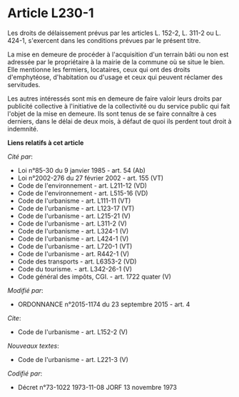 # Article L230-1

Les droits de délaissement prévus par les articles L. 152-2, L. 311-2 ou L. 424-1, s'exercent dans les conditions prévues par
le présent titre. 

La mise en demeure de procéder à l'acquisition d'un terrain bâti ou non est adressée par le propriétaire à la mairie de la
commune où se situe le bien. Elle mentionne les fermiers, locataires, ceux qui ont des droits d'emphytéose, d'habitation ou
d'usage et ceux qui peuvent réclamer des servitudes. 

Les autres intéressés sont mis en demeure de faire valoir leurs droits par publicité collective à l'initiative de la
collectivité ou du service public qui fait l'objet de la mise en demeure. Ils sont tenus de se faire connaître à ces
derniers, dans le délai de deux mois, à défaut de quoi ils perdent tout droit à indemnité.

**Liens relatifs à cet article**

_Cité par_:

  - Loi n°85-30 du 9 janvier 1985 - art. 54 (Ab)
  - Loi n°2002-276 du 27 février 2002 - art. 155 (VT)
  - Code de l'environnement - art. L211-12 (VD)
  - Code de l'environnement - art. L515-16 (VD)
  - Code de l'urbanisme - art. L111-11 (VT)
  - Code de l'urbanisme - art. L123-17 (VT)
  - Code de l'urbanisme - art. L215-21 (V)
  - Code de l'urbanisme - art. L311-2 (V)
  - Code de l'urbanisme - art. L324-1 (V)
  - Code de l'urbanisme - art. L424-1 (V)
  - Code de l'urbanisme - art. L720-1 (VT)
  - Code de l'urbanisme - art. R442-1 (V)
  - Code des transports - art. L6353-2 (VD)
  - Code du tourisme. - art. L342-26-1 (V)
  - Code général des impôts, CGI. - art. 1722 quater (V)

_Modifié par_:

  - ORDONNANCE n°2015-1174 du 23 septembre 2015 - art. 4

_Cite_:

  - Code de l'urbanisme - art. L152-2 (V)

_Nouveaux textes_:

  - Code de l'urbanisme - art. L221-3 (V)

_Codifié par_:

  - Décret n°73-1022 1973-11-08 JORF 13 novembre 1973
